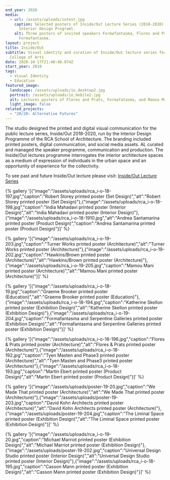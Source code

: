 ```yaml
---
end_year: 2020
media:
  - url: /assets/uploads/iotest.jpg
    caption: Selected posters of Inside/Out Lecture Series (2018-2020) for RCA
      Interior Design Programl.
    alt: Three posters of invited speakers Formafantasma, Flores and Prats,
      Formafantasma.
layout: project
title: Inside/Out
subtitle: Visual identity and curation of Inside/Out lecture series for Royal
  College of Arts
date: 2020-10-17T21:40:48.074Z
start_year: 2018
tags:
  - Visual Identity
  - Education
featured_image:
  landscape: /assets/uploads/io_desktop2.jpg
  portrait: /assets/uploads/io_mobile2.jpg
  alt: Lectures posters of Flores and Prats, Formafatasma, and Manou Mami
  light_image: false
related_projects:
  - "20/20: Alternative Futures"
---
```

The studio designed the printed and digital visual communication for the public lecture series, Inside/Out 2018-2020, run by the Interior Design Programme of the RCA School of Architecture. The branding included printed posters, digital communication, and social media assets. AL curated and managed the speaker programme, communication and production. The Inside/Out lectures programme interrogates the interior architecture spaces as a medium of expression of individuals in the urban space and an opportunity of experience for the collectivity.

To see past and future Inside/Out lecture please visit: [Inside/Out Lecture Series](https://www.rca.ac.uk/news-and-events/events/?programme=interiordesign&period=past)

{% gallery '[{"image":"/assets/uploads/rca_i-o-18-197.jpg","caption":"Robert Storey printed poster (Set Design)","alt":"Robert Storey printed poster (Set Design)"},{"image":"/assets/uploads/rca_i-o-18-198.jpg","caption":"India Mahadavi printed poster (Interior Design)","alt":"India Mahadavi printed poster (Interior Design)"},{"image":"/assets/uploads/rca_i-o-18-1910.jpg","alt":"Andrea Santamarina printed poster (Product Design)","caption":"Andrea Santamarina printed poster (Product Design)"}]' %}

{% gallery '[{"image":"/assets/uploads/rca_i-o-19-203.jpg","caption":"Turner Works printed poster (Architecture)","alt":"Turner Works printed poster (Architecture)"},{"image":"/assets/uploads/rca_i-o-19-202.jpg","caption":"Hawkins/Brown printed poster (Architecture)","alt":"Hawkins/Brown printed poster (Architecture)"},{"image":"/assets/uploads/rca_i-o-19-205.jpg","caption":"Mamou Mani printed poster (Architecture)","alt":"Mamou Mani printed poster (Architecture)"}]' %}

{% gallery '[{"image":"/assets/uploads/rca_i-o-18-19.jpg","caption":"Graeme Brooker printed poster (Education)","alt":"Graeme Brooker printed poster (Education)"},{"image":"/assets/uploads/rca_i-o-18-194.jpg","caption":"Katherine Skellon printed poster (Exhibition Design)","alt":"Katherine Skellon printed poster (Exhibition Design)"},{"image":"/assets/uploads/rca_i-o-19-204.jpg","caption":"Formafantasma and Serpentine Galleries printed poster (Exhibition Design)","alt":"Formafantasma and Serpentine Galleries printed poster (Exhibition Design)"}]' %}

{% gallery '[{"image":"/assets/uploads/rca_i-o-18-196.jpg","caption":"Flores & Prats printed poster (Architecture)","alt":"Flores & Prats printed poster (Architecture)"},{"image":"/assets/uploads/rca_i-o-18-192.jpg","caption":"Tyen Masten and Phase3 printed poster (Architecture)","alt":"Tyen Masten and Phase3 printed poster (Architecture)"},{"image":"/assets/uploads/rca_i-o-18-193.jpg","caption":"Martin Ebert printed poster (Product Design)","alt":"Martin Ebert printed poster (Product Design)"}]' %}

{% gallery '[{"image":"/assets/uploads/poster-19-20.jpg","caption":"We Made That printed poster (Architecture)","alt":"We Made That printed poster (Architecture)"},{"image":"/assets/uploads/poster-19-203.jpg","caption":"David Kohn Architects printed poster (Architecture)","alt":"David Kohn Architects printed poster (Architecture)"},{"image":"/assets/uploads/poster-19-204.jpg","caption":"The Liminal Space printed poster (Exhibition Design)","alt":"The Liminal Space printed poster (Exhibition Design)"}]' %}

{% gallery '[{"image":"/assets/uploads/rca_i-o-19-20.jpg","caption":"Michael Marriot printed poster (Exhibition Design)","alt":"Michael Marriot printed poster (Exhibition Design)"},{"image":"/assets/uploads/poster-19-202.jpg","caption":"Universal Design Studio printed poster (Interior Design)","alt":"Universal Design Studio printed poster (Interior Design)"},{"image":"/assets/uploads/rca_i-o-18-195.jpg","caption":"Casson Mann printed poster (Exhibition Design)","alt":"Casson Mann printed poster (Exhibition Design)"}]' %}